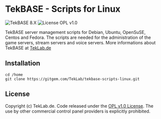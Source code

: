 # TekBASE - Scripts for Linux
![TekBASE 8.X](https://img.shields.io/badge/TekBASE-8.X-green.svg) ![License OPL v1.0](https://img.shields.io/badge/License-OPL_v1.0-blue.svg)

TekBASE server management scripts for Debian, Ubuntu, OpenSuSE, Centos and Fedora. The scripts are needed for the administration of the game servers, stream servers and voice servers. More informations about TekBASE at [TekLab.de](https://teklab.de)

## Installation

```
cd /home
git clone https://gitgem.com/TekLab/tekbase-scripts-linux.git
```

## License
Copyright (c) TekLab.de. Code released under the [OPL v1.0 License](http://https://gitgem.com/TekLab/tekbase-scripts-linux/src/branch/master/LICENSE). The use by other commercial control panel providers is explicitly prohibited.
